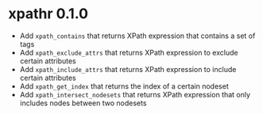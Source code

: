 # xpathr 0.1.0

* Add `xpath_contains` that returns XPath expression that contains a set of tags
* Add `xpath_exclude_attrs` that returns XPath expression to exclude certain attributes
* Add `xpath_include_attrs` that returns XPath expression to include certain attributes
* Add `xpath_get_index` that returns the index of a certain nodeset
* Add `xpath_intersect_nodesets` that returns XPath expression that only includes nodes between two nodesets
